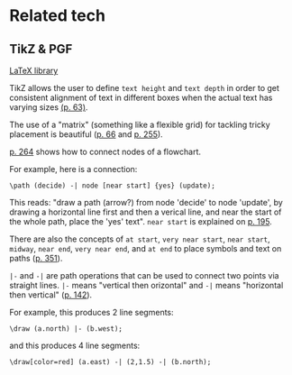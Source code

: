 # Related tech

## TikZ & PGF

[LaTeX library](http://www.texample.net/media/pgf/builds/pgfmanualCVS2012-11-04.pdf)

TikZ allows the user to define `text height` and `text depth` in order to get consistent alignment of text in different boxes when the actual text has varying sizes [(p. 63)](http://www.texample.net/media/pgf/builds/pgfmanualCVS2012-11-04.pdf#page=63).

The use of a "matrix" (something like a flexible grid) for tackling tricky placement is beautiful ([p. 66](http://www.texample.net/media/pgf/builds/pgfmanualCVS2012-11-04.pdf#page=66) and [p. 255](http://www.texample.net/media/pgf/builds/pgfmanualCVS2012-11-04.pdf#page=255)).

[p. 264](http://www.texample.net/media/pgf/builds/pgfmanualCVS2012-11-04.pdf#page=264) shows how to connect nodes of a flowchart.

For example, here is a connection:

```
\path (decide) -| node [near start] {yes} (update);
```

This reads: "draw a path (arrow?) from node 'decide' to node 'update', by drawing a horizontal line first and then a verical line, and near the start of the whole path, place the 'yes' text". `near start` is explained on [p. 195](http://www.texample.net/media/pgf/builds/pgfmanualCVS2012-11-04.pdf#page=195).

There are also the concepts of `at start`, `very near start`, `near start`, `midway`, `near end`,
`very near end`, and `at end` to place symbols and text on paths ([p. 351](http://www.texample.net/media/pgf/builds/pgfmanualCVS2012-11-04.pdf#page=351)).

`|-` and `-|` are path operations that can be used to connect two points via straight lines. `|-` means "vertical then orizontal" and `-|` means "horizontal then vertical" ([p. 142](http://www.texample.net/media/pgf/builds/pgfmanualCVS2012-11-04.pdf#page=142)).

For example, this produces 2 line segments:

```
\draw (a.north) |- (b.west);
```

and this produces 4 line segments:

```
\draw[color=red] (a.east) -| (2,1.5) -| (b.north);
```



